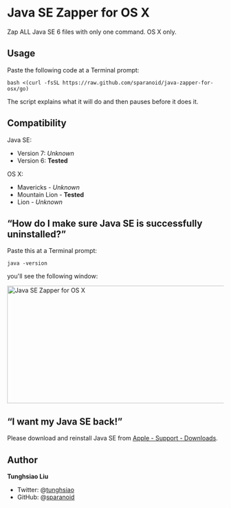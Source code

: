 # Java SE Zapper for OS X

Zap ALL Java SE 6 files with only one command. OS X only.

## Usage

Paste the following code at a Terminal prompt:

```shell
bash <(curl -fsSL https://raw.github.com/sparanoid/java-zapper-for-osx/go)
```

The script explains what it will do and then pauses before it does it.

## Compatibility

Java SE:

- Version 7: _Unknown_
- Version 6: **Tested**

OS X:

- Mavericks - _Unknown_
- Mountain Lion - **Tested**
- Lion - _Unknown_

## “How do I make sure Java SE is successfully uninstalled?”

Paste this at a Terminal prompt:

```shell
java -version
```

you'll see the following window:

<img src="https://raw.github.com/sparanoid/rsrc/java-zapper-osx/01-java-zapper-osx.png" width="534" height="273" alt="Java SE Zapper for OS X">

## “I want my Java SE back!”

Please download and reinstall Java SE from [Apple - Support - Downloads](http://support.apple.com/downloads/#java).

## Author

**Tunghsiao Liu**

- Twitter: @[tunghsiao](http://twitter.com/tunghsiao)
- GitHub: @[sparanoid](http://github.com/sparanoid)